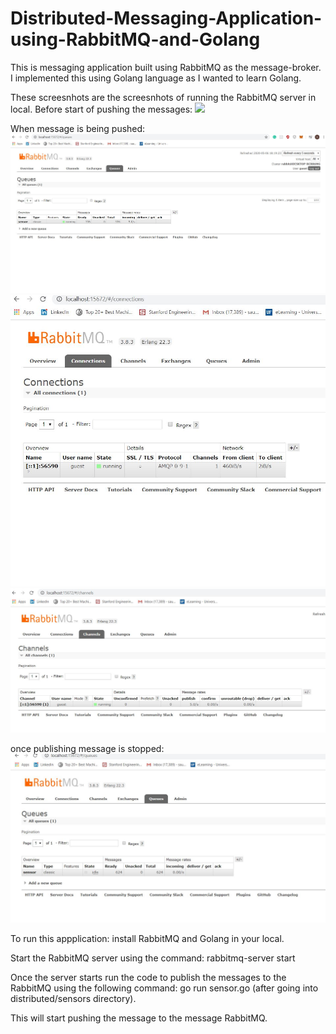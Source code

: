# Distributed-Messaging-Application-using-RabbitMQ-and-Golang

This is messaging application built using RabbitMQ as the message-broker. I implemented this using Golang language as I wanted to learn Golang.

These screesnhots are the screesnhots of running the RabbitMQ server in local.
Before start of pushing the messages:
![](images/intially.JPG)

When message is being pushed:
![](screenshots/ongoing-publish.JPG)
![](screenshots/ongoing-publish1.JPG)
![](screenshots/publish.JPG)

once publishing message is stopped:
![](screenshots/stop_publish.JPG)

To run this appplication:
install RabbitMQ and Golang in your local.

Start the RabbitMQ server using the command:
rabbitmq-server start

Once the server starts run the code to publish the messages to the RabbitMQ using the following command:
go run sensor.go (after going into distributed/sensors directory).

This will start pushing the message to the message RabbitMQ.


